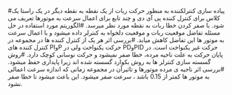 #پیاده سازی کنترلکننده به منظور حرکت ربات از یک نقطه به نقطه دیگر در یک راستا
یک کلاس برای کنترل کننده پی آی دی و چند تابع برای اعمال سرعت به موتورها تعریف می شود. با صفر کردن خطا ربات به نقطه مورد نظر میرسد.
#الگوریتم مورد استفاده در حل مسئله
تفاضل موقعیت ربات و موقعیت دلخواه به کنترلر داده میشود و با اعمال سرعت به موتور ها این تفاضل کاهش میابد.
#بررسی اثر هر یک از کنترل کننده ها در مجموعه
در کنترل کننده های PIوP حرکت یکنواخت ولی در PDوPID حرکت غیر یکنواخت است. در پایان حرکت به علت ناحیه مرده، خطا صفر نمیشود و حرکت نوسانی کوچک دارد.
#روش گسسته سازی
کنترلر ها به روش بکوارد گسسته شده اند زیرا پایداری حفظ میشود.
#بررسی اثر ناحیه ی مرده موتورها و تاثیرآن در مجموعه
زمانی که  اندازه سرعت اعمالی به موتور ها کمتر از 0.15 باشد ، سرعت صفر میشود. این باعث میشود تا خطا صفر نشود.
